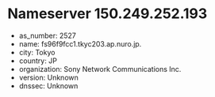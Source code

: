 # Nameserver 150.249.252.193

* as_number: 2527
* name: fs96f9fcc1.tkyc203.ap.nuro.jp.
* city: Tokyo
* country: JP
* organization: Sony Network Communications Inc.
* version: Unknown
* dnssec: Unknown
